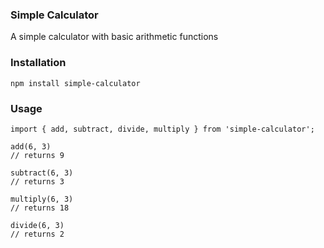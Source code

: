 ### Simple Calculator

A simple calculator with basic arithmetic functions

### Installation

~~~
npm install simple-calculator
~~~

### Usage

~~~
import { add, subtract, divide, multiply } from 'simple-calculator';

add(6, 3)
// returns 9

subtract(6, 3)
// returns 3

multiply(6, 3)
// returns 18

divide(6, 3)
// returns 2
~~~
